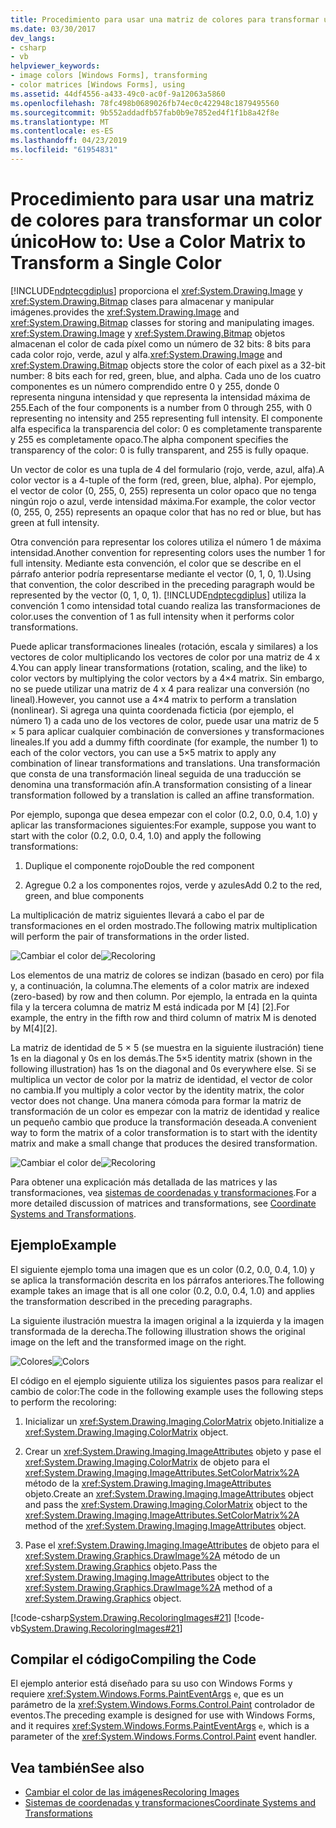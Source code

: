 ```yaml
---
title: Procedimiento para usar una matriz de colores para transformar un color único
ms.date: 03/30/2017
dev_langs:
- csharp
- vb
helpviewer_keywords:
- image colors [Windows Forms], transforming
- color matrices [Windows Forms], using
ms.assetid: 44df4556-a433-49c0-ac0f-9a12063a5860
ms.openlocfilehash: 78fc498b0689026fb74ec0c422948c1879495560
ms.sourcegitcommit: 9b552addadfb57fab0b9e7852ed4f1f1b8a42f8e
ms.translationtype: MT
ms.contentlocale: es-ES
ms.lasthandoff: 04/23/2019
ms.locfileid: "61954831"
---
```

# <a name="how-to-use-a-color-matrix-to-transform-a-single-color"></a><span data-ttu-id="aab89-102">Procedimiento para usar una matriz de colores para transformar un color único</span><span class="sxs-lookup"><span data-stu-id="aab89-102">How to: Use a Color Matrix to Transform a Single Color</span></span>
[!INCLUDE[ndptecgdiplus](../../../../includes/ndptecgdiplus-md.md)] <span data-ttu-id="aab89-103">proporciona el <xref:System.Drawing.Image> y <xref:System.Drawing.Bitmap> clases para almacenar y manipular imágenes.</span><span class="sxs-lookup"><span data-stu-id="aab89-103">provides the <xref:System.Drawing.Image> and <xref:System.Drawing.Bitmap> classes for storing and manipulating images.</span></span> <span data-ttu-id="aab89-104"><xref:System.Drawing.Image> y <xref:System.Drawing.Bitmap> objetos almacenan el color de cada píxel como un número de 32 bits: 8 bits para cada color rojo, verde, azul y alfa.</span><span class="sxs-lookup"><span data-stu-id="aab89-104"><xref:System.Drawing.Image> and <xref:System.Drawing.Bitmap> objects store the color of each pixel as a 32-bit number: 8 bits each for red, green, blue, and alpha.</span></span> <span data-ttu-id="aab89-105">Cada uno de los cuatro componentes es un número comprendido entre 0 y 255, donde 0 representa ninguna intensidad y que representa la intensidad máxima de 255.</span><span class="sxs-lookup"><span data-stu-id="aab89-105">Each of the four components is a number from 0 through 255, with 0 representing no intensity and 255 representing full intensity.</span></span> <span data-ttu-id="aab89-106">El componente alfa especifica la transparencia del color: 0 es completamente transparente y 255 es completamente opaco.</span><span class="sxs-lookup"><span data-stu-id="aab89-106">The alpha component specifies the transparency of the color: 0 is fully transparent, and 255 is fully opaque.</span></span>  
  
 <span data-ttu-id="aab89-107">Un vector de color es una tupla de 4 del formulario (rojo, verde, azul, alfa).</span><span class="sxs-lookup"><span data-stu-id="aab89-107">A color vector is a 4-tuple of the form (red, green, blue, alpha).</span></span> <span data-ttu-id="aab89-108">Por ejemplo, el vector de color (0, 255, 0, 255) representa un color opaco que no tenga ningún rojo o azul, verde intensidad máxima.</span><span class="sxs-lookup"><span data-stu-id="aab89-108">For example, the color vector (0, 255, 0, 255) represents an opaque color that has no red or blue, but has green at full intensity.</span></span>  
  
 <span data-ttu-id="aab89-109">Otra convención para representar los colores utiliza el número 1 de máxima intensidad.</span><span class="sxs-lookup"><span data-stu-id="aab89-109">Another convention for representing colors uses the number 1 for full intensity.</span></span> <span data-ttu-id="aab89-110">Mediante esta convención, el color que se describe en el párrafo anterior podría representarse mediante el vector (0, 1, 0, 1).</span><span class="sxs-lookup"><span data-stu-id="aab89-110">Using that convention, the color described in the preceding paragraph would be represented by the vector (0, 1, 0, 1).</span></span> [!INCLUDE[ndptecgdiplus](../../../../includes/ndptecgdiplus-md.md)] <span data-ttu-id="aab89-111">utiliza la convención 1 como intensidad total cuando realiza las transformaciones de color.</span><span class="sxs-lookup"><span data-stu-id="aab89-111">uses the convention of 1 as full intensity when it performs color transformations.</span></span>  
  
 <span data-ttu-id="aab89-112">Puede aplicar transformaciones lineales (rotación, escala y similares) a los vectores de color multiplicando los vectores de color por una matriz de 4 x 4.</span><span class="sxs-lookup"><span data-stu-id="aab89-112">You can apply linear transformations (rotation, scaling, and the like) to color vectors by multiplying the color vectors by a 4×4 matrix.</span></span> <span data-ttu-id="aab89-113">Sin embargo, no se puede utilizar una matriz de 4 x 4 para realizar una conversión (no lineal).</span><span class="sxs-lookup"><span data-stu-id="aab89-113">However, you cannot use a 4×4 matrix to perform a translation (nonlinear).</span></span> <span data-ttu-id="aab89-114">Si agrega una quinta coordenada ficticia (por ejemplo, el número 1) a cada uno de los vectores de color, puede usar una matriz de 5 × 5 para aplicar cualquier combinación de conversiones y transformaciones lineales.</span><span class="sxs-lookup"><span data-stu-id="aab89-114">If you add a dummy fifth coordinate (for example, the number 1) to each of the color vectors, you can use a 5×5 matrix to apply any combination of linear transformations and translations.</span></span> <span data-ttu-id="aab89-115">Una transformación que consta de una transformación lineal seguida de una traducción se denomina una transformación afín.</span><span class="sxs-lookup"><span data-stu-id="aab89-115">A transformation consisting of a linear transformation followed by a translation is called an affine transformation.</span></span>  
  
 <span data-ttu-id="aab89-116">Por ejemplo, suponga que desea empezar con el color (0.2, 0.0, 0.4, 1.0) y aplicar las transformaciones siguientes:</span><span class="sxs-lookup"><span data-stu-id="aab89-116">For example, suppose you want to start with the color (0.2, 0.0, 0.4, 1.0) and apply the following transformations:</span></span>  
  
1. <span data-ttu-id="aab89-117">Duplique el componente rojo</span><span class="sxs-lookup"><span data-stu-id="aab89-117">Double the red component</span></span>  
  
2. <span data-ttu-id="aab89-118">Agregue 0.2 a los componentes rojos, verde y azules</span><span class="sxs-lookup"><span data-stu-id="aab89-118">Add 0.2 to the red, green, and blue components</span></span>  
  
 <span data-ttu-id="aab89-119">La multiplicación de matriz siguientes llevará a cabo el par de transformaciones en el orden mostrado.</span><span class="sxs-lookup"><span data-stu-id="aab89-119">The following matrix multiplication will perform the pair of transformations in the order listed.</span></span>  
  
 <span data-ttu-id="aab89-120">![Cambiar el color de](./media/recoloring01.gif "recoloring01")</span><span class="sxs-lookup"><span data-stu-id="aab89-120">![Recoloring](./media/recoloring01.gif "recoloring01")</span></span>  
  
 <span data-ttu-id="aab89-121">Los elementos de una matriz de colores se indizan (basado en cero) por fila y, a continuación, la columna.</span><span class="sxs-lookup"><span data-stu-id="aab89-121">The elements of a color matrix are indexed (zero-based) by row and then column.</span></span> <span data-ttu-id="aab89-122">Por ejemplo, la entrada en la quinta fila y la tercera columna de matriz M está indicada por M [4] [2].</span><span class="sxs-lookup"><span data-stu-id="aab89-122">For example, the entry in the fifth row and third column of matrix M is denoted by M[4][2].</span></span>  
  
 <span data-ttu-id="aab89-123">La matriz de identidad de 5 × 5 (se muestra en la siguiente ilustración) tiene 1s en la diagonal y 0s en los demás.</span><span class="sxs-lookup"><span data-stu-id="aab89-123">The 5×5 identity matrix (shown in the following illustration) has 1s on the diagonal and 0s everywhere else.</span></span> <span data-ttu-id="aab89-124">Si se multiplica un vector de color por la matriz de identidad, el vector de color no cambia.</span><span class="sxs-lookup"><span data-stu-id="aab89-124">If you multiply a color vector by the identity matrix, the color vector does not change.</span></span> <span data-ttu-id="aab89-125">Una manera cómoda para formar la matriz de transformación de un color es empezar con la matriz de identidad y realice un pequeño cambio que produce la transformación deseada.</span><span class="sxs-lookup"><span data-stu-id="aab89-125">A convenient way to form the matrix of a color transformation is to start with the identity matrix and make a small change that produces the desired transformation.</span></span>  
  
 <span data-ttu-id="aab89-126">![Cambiar el color de](./media/recoloring02.gif "recoloring02")</span><span class="sxs-lookup"><span data-stu-id="aab89-126">![Recoloring](./media/recoloring02.gif "recoloring02")</span></span>  
  
 <span data-ttu-id="aab89-127">Para obtener una explicación más detallada de las matrices y las transformaciones, vea [sistemas de coordenadas y transformaciones](coordinate-systems-and-transformations.md).</span><span class="sxs-lookup"><span data-stu-id="aab89-127">For a more detailed discussion of matrices and transformations, see [Coordinate Systems and Transformations](coordinate-systems-and-transformations.md).</span></span>  
  
## <a name="example"></a><span data-ttu-id="aab89-128">Ejemplo</span><span class="sxs-lookup"><span data-stu-id="aab89-128">Example</span></span>  
 <span data-ttu-id="aab89-129">El siguiente ejemplo toma una imagen que es un color (0.2, 0.0, 0.4, 1.0) y se aplica la transformación descrita en los párrafos anteriores.</span><span class="sxs-lookup"><span data-stu-id="aab89-129">The following example takes an image that is all one color (0.2, 0.0, 0.4, 1.0) and applies the transformation described in the preceding paragraphs.</span></span>  
  
 <span data-ttu-id="aab89-130">La siguiente ilustración muestra la imagen original a la izquierda y la imagen transformada de la derecha.</span><span class="sxs-lookup"><span data-stu-id="aab89-130">The following illustration shows the original image on the left and the transformed image on the right.</span></span>  
  
 <span data-ttu-id="aab89-131">![Colores](./media/colortrans1.png "colortrans1")</span><span class="sxs-lookup"><span data-stu-id="aab89-131">![Colors](./media/colortrans1.png "colortrans1")</span></span>  
  
 <span data-ttu-id="aab89-132">El código en el ejemplo siguiente utiliza los siguientes pasos para realizar el cambio de color:</span><span class="sxs-lookup"><span data-stu-id="aab89-132">The code in the following example uses the following steps to perform the recoloring:</span></span>  
  
1. <span data-ttu-id="aab89-133">Inicializar un <xref:System.Drawing.Imaging.ColorMatrix> objeto.</span><span class="sxs-lookup"><span data-stu-id="aab89-133">Initialize a <xref:System.Drawing.Imaging.ColorMatrix> object.</span></span>  
  
2. <span data-ttu-id="aab89-134">Crear un <xref:System.Drawing.Imaging.ImageAttributes> objeto y pase el <xref:System.Drawing.Imaging.ColorMatrix> de objeto para el <xref:System.Drawing.Imaging.ImageAttributes.SetColorMatrix%2A> método de la <xref:System.Drawing.Imaging.ImageAttributes> objeto.</span><span class="sxs-lookup"><span data-stu-id="aab89-134">Create an <xref:System.Drawing.Imaging.ImageAttributes> object and pass the <xref:System.Drawing.Imaging.ColorMatrix> object to the <xref:System.Drawing.Imaging.ImageAttributes.SetColorMatrix%2A> method of the <xref:System.Drawing.Imaging.ImageAttributes> object.</span></span>  
  
3. <span data-ttu-id="aab89-135">Pase el <xref:System.Drawing.Imaging.ImageAttributes> de objeto para el <xref:System.Drawing.Graphics.DrawImage%2A> método de un <xref:System.Drawing.Graphics> objeto.</span><span class="sxs-lookup"><span data-stu-id="aab89-135">Pass the <xref:System.Drawing.Imaging.ImageAttributes> object to the <xref:System.Drawing.Graphics.DrawImage%2A> method of a <xref:System.Drawing.Graphics> object.</span></span>  
  
 [!code-csharp[System.Drawing.RecoloringImages#21](~/samples/snippets/csharp/VS_Snippets_Winforms/System.Drawing.RecoloringImages/CS/Class1.cs#21)]
 [!code-vb[System.Drawing.RecoloringImages#21](~/samples/snippets/visualbasic/VS_Snippets_Winforms/System.Drawing.RecoloringImages/VB/Class1.vb#21)]  
  
## <a name="compiling-the-code"></a><span data-ttu-id="aab89-136">Compilar el código</span><span class="sxs-lookup"><span data-stu-id="aab89-136">Compiling the Code</span></span>  
 <span data-ttu-id="aab89-137">El ejemplo anterior está diseñado para su uso con Windows Forms y requiere <xref:System.Windows.Forms.PaintEventArgs> `e`, que es un parámetro de la <xref:System.Windows.Forms.Control.Paint> controlador de eventos.</span><span class="sxs-lookup"><span data-stu-id="aab89-137">The preceding example is designed for use with Windows Forms, and it requires <xref:System.Windows.Forms.PaintEventArgs> `e`, which is a parameter of the <xref:System.Windows.Forms.Control.Paint> event handler.</span></span>  
  
## <a name="see-also"></a><span data-ttu-id="aab89-138">Vea también</span><span class="sxs-lookup"><span data-stu-id="aab89-138">See also</span></span>

- [<span data-ttu-id="aab89-139">Cambiar el color de las imágenes</span><span class="sxs-lookup"><span data-stu-id="aab89-139">Recoloring Images</span></span>](recoloring-images.md)
- [<span data-ttu-id="aab89-140">Sistemas de coordenadas y transformaciones</span><span class="sxs-lookup"><span data-stu-id="aab89-140">Coordinate Systems and Transformations</span></span>](coordinate-systems-and-transformations.md)
